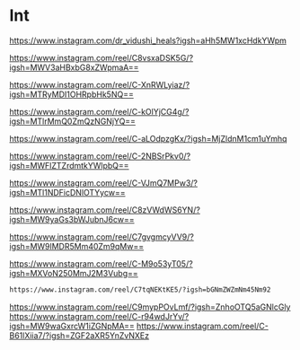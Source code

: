 # Int
https://www.instagram.com/dr_vidushi_heals?igsh=aHh5MW1xcHdkYWpm 

https://www.instagram.com/reel/C8vsxaDSK5G/?igsh=MWV3aHBxbG8xZWpmaA==

https://www.instagram.com/reel/C-XnRWLyiaz/?igsh=MTRyMDI1OHRpbHk5NQ==

https://www.instagram.com/reel/C-kOlYjCG4g/?igsh=MTlrMmQ0ZmQzNGNjYQ==

https://www.instagram.com/reel/C-aLOdpzgKx/?igsh=MjZldnM1cm1uYmhq

https://www.instagram.com/reel/C-2NBSrPkv0/?igsh=MWFlZTZrdmtkYWlpbQ==

https://www.instagram.com/reel/C-VJmQ7MPw3/?igsh=MTl1NDFicDNlOTYycw==

https://www.instagram.com/reel/C8zVWdWS6YN/?igsh=MW9yaGs3bWJubnJ6cw==

https://www.instagram.com/reel/C7gvgmcyVV9/?igsh=MW9lMDR5Mm40Zm9qMw==

https://www.instagram.com/reel/C-M9o53yT05/?igsh=MXVoN250MmJ2M3Vubg==

```sh
https://www.instagram.com/reel/C7tqNEKtKE5/?igsh=bGNmZWZmNm45Nm92

```
https://www.instagram.com/reel/C9mypPOvLmf/?igsh=ZnhoOTQ5aGNlcGly
https://www.instagram.com/reel/C-r94wdJrYv/?igsh=MW9waGxrcW1iZGNpMA==
https://www.instagram.com/reel/C-B61lXiia7/?igsh=ZGF2aXR5YnZvNXEz
